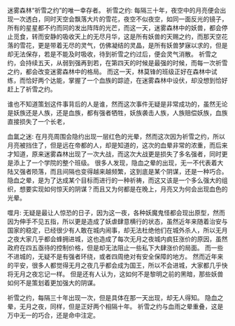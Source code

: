 迷雾森林“祈雪之约”的唯一幸存者。
祈雪之约: 每隔三十年，夜空中的月亮便会出现一次透白，同时天空会飘落大片的雪花，夜空不似夜空，如同一面反光的镜子，所有的星星都不约而同的发出阵阵的光芒，而这一天，迷雾森林中的妖兽，都会停止觅食，转而安静的吸收天上的无尽月华，这是所有妖兽的天赐之约，而那天空花落的雪花，更是带着无尽的灵气，仿佛凝结的灵晶，是所有妖兽梦寐以求的，但是却无法保存，若是不能及时吸收，待到祈雪之约过后，便会灵气消散。
祈雪之约，会持续五天，从弱到强再到若，在第四天的时候是最强的时候，而每一次祈雪之约，都会改变迷雾森林中的格局。
而这一天，林莫锋的班级正好在森林中试练，而恰好两个达能，掌握了一个血族的踪迹，在迷雾森林中设伏，却没想到恰好赶上了祈雪之约。

谁也不知道策划这件事背后的人是谁，然而这次事件无疑是非常成功的，虽然无论是妖族还是人族，还是血族，都有强者牺牲，妖族袭击人族，人族赔偿妖族，血族直接损失了一个长老，

血氲之迷: 在月亮周围会隐约出现一层红色的光晕，然而这次因为祈雪之约，所以月亮被挡住了，但是远在帝都的人，却是知道的，这次的血晕非常的浓重，而后来才知道，原来迷雾森林出现了一次大战，而这次大战更是损失了多名强者，同时更是添上了一个学院的整个班级。
很多人发现，隐血之晕的出现，无一不代表着大陆又强者陨落，而且间隔也变得越来越频繁，这到底是某个阴谋，还是一种巧合。
隐血之晕，是为了达成某个目标而进行的一种祈祷，而这又该是一个多么强大的组织，想要实现如何惊天的阴谋？而且又为何都是在晚上，月亮又为何会出现血色的光晕。

噬月: 无疑是最让人惊恐的日子，因为这一夜，各种妖魔鬼怪都会现出原型，然而因为伸手不见五指，所以更是造成了妖虐肆意横行的状态，虽然近年来随着治安与国家的稳定，已经很少有人敢在城内闹事，却无法杜绝他们在城外杀人，所以无月之夜大家几乎都会蜂拥进城，这也造成了每次无月之夜城内疯狂涨价的原因，虽然政府在四五亟待的控制价格，但是却无法阻止一些私下大肆涨价的局面。
而一些不进城的，无疑不是有强者环绕，或者四周绝对有安全保障的地方。
然而近年来的平安，很多人都觉得无月之夜几乎都会成为国王，所以不会进城，大家都几乎快将无月之夜忘记一样。
但是还有人认为，这如何不是黎明之前的黑暗，那些妖兽如何不是策划着更加强大的阴谋。



祈雪之约，每隔三十年出现一次，但是具体在那一天出现，却无人得知。
隐血之晕，无月之夜，同样，但是正好两个相隔十年。
祈雪之约与血雨之晕重叠，这是万中无一的巧合，还是命中注定。